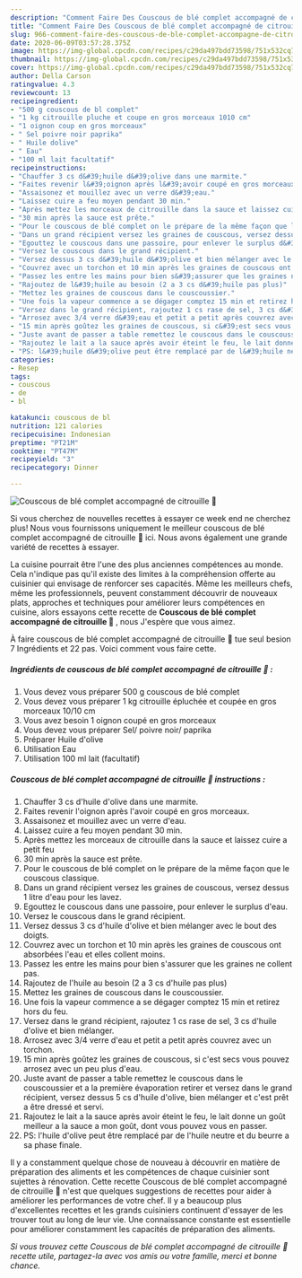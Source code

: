 ```yaml
---
description: "Comment Faire Des Couscous de blé complet accompagné de citrouille 🍁"
title: "Comment Faire Des Couscous de blé complet accompagné de citrouille 🍁"
slug: 966-comment-faire-des-couscous-de-ble-complet-accompagne-de-citrouille
date: 2020-06-09T03:57:28.375Z
image: https://img-global.cpcdn.com/recipes/c29da497bdd73598/751x532cq70/couscous-de-ble-complet-accompagne-de-citrouille-🍁-photo-principale-de-la-recette.jpg
thumbnail: https://img-global.cpcdn.com/recipes/c29da497bdd73598/751x532cq70/couscous-de-ble-complet-accompagne-de-citrouille-🍁-photo-principale-de-la-recette.jpg
cover: https://img-global.cpcdn.com/recipes/c29da497bdd73598/751x532cq70/couscous-de-ble-complet-accompagne-de-citrouille-🍁-photo-principale-de-la-recette.jpg
author: Della Carson
ratingvalue: 4.3
reviewcount: 13
recipeingredient:
- "500 g couscous de bl complet"
- "1 kg citrouille pluche et coupe en gros morceaux 1010 cm"
- "1 oignon coup en gros morceaux"
- " Sel poivre noir paprika"
- " Huile dolive"
- " Eau"
- "100 ml lait facultatif"
recipeinstructions:
- "Chauffer 3 cs d&#39;huile d&#39;olive dans une marmite."
- "Faites revenir l&#39;oignon après l&#39;avoir coupé en gros morceaux."
- "Assaisonez et mouillez avec un verre d&#39;eau."
- "Laissez cuire a feu moyen pendant 30 min."
- "Après mettez les morceaux de citrouille dans la sauce et laissez cuire a petit feu"
- "30 min après la sauce est prête."
- "Pour le couscous de blé complet on le prépare de la même façon que le couscous classique."
- "Dans un grand récipient versez les graines de couscous, versez dessus 1 litre d&#39;eau pour les lavez."
- "Egouttez le couscous dans une passoire, pour enlever le surplus d&#39;eau."
- "Versez le couscous dans le grand récipient."
- "Versez dessus 3 cs d&#39;huile d&#39;olive et bien mélanger avec le bout des doigts."
- "Couvrez avec un torchon et 10 min après les graines de couscous ont absorbées l&#39;eau et elles collent moins."
- "Passez les entre les mains pour bien s&#39;assurer que les graines ne collent pas."
- "Rajoutez de l&#39;huile au besoin (2 a 3 cs d&#39;huile pas plus)"
- "Mettez les graines de couscous dans le couscoussier."
- "Une fois la vapeur commence a se dégager comptez 15 min et retirez hors du feu."
- "Versez dans le grand récipient, rajoutez 1 cs rase de sel, 3 cs d&#39;huile d&#39;olive et bien mélanger."
- "Arrosez avec 3/4 verre d&#39;eau et petit a petit après couvrez avec un torchon."
- "15 min après goûtez les graines de couscous, si c&#39;est secs vous pouvez arrosez avec un peu plus d&#39;eau."
- "Juste avant de passer a table remettez le couscous dans le couscoussier et a la première évaporation retirer et versez dans le grand récipient, versez dessus 5 cs d&#39;huile d&#39;olive, bien mélanger et c&#39;est prêt a être dressé et servi."
- "Rajoutez le lait a la sauce après avoir éteint le feu, le lait donne un goût meilleur a la sauce a mon goût, dont vous pouvez vous en passer."
- "PS: l&#39;huile d&#39;olive peut être remplacé par de l&#39;huile neutre et du beurre a sa phase finale."
categories:
- Resep
tags:
- couscous
- de
- bl

katakunci: couscous de bl 
nutrition: 121 calories
recipecuisine: Indonesian
preptime: "PT21M"
cooktime: "PT47M"
recipeyield: "3"
recipecategory: Dinner

---
```



![Couscous de blé complet accompagné de citrouille 🍁](https://img-global.cpcdn.com/recipes/c29da497bdd73598/751x532cq70/couscous-de-ble-complet-accompagne-de-citrouille-🍁-photo-principale-de-la-recette.jpg)

Si vous cherchez de nouvelles recettes à essayer ce week end ne cherchez plus! Nous vous fournissons uniquement le meilleur couscous de blé complet accompagné de citrouille 🍁 ici. Nous avons également une grande variété de recettes à essayer.

La cuisine pourrait être l'une des plus anciennes compétences au monde. Cela n'indique pas qu'il existe des limites à la compréhension offerte au cuisinier qui envisage de renforcer ses capacités. Même les meilleurs chefs, même les professionnels, peuvent constamment découvrir de nouveaux plats, approches et techniques pour améliorer leurs compétences en cuisine, alors essayons cette recette de <strong> Couscous de blé complet accompagné de citrouille 🍁 </strong>, nous J'espère que vous aimez.

<!--inarticleads1-->

À faire couscous de blé complet accompagné de citrouille 🍁 tue seul besion 7 Ingrédients et 22 pas. Voici comment vous faire cette.

##### Ingrédients de couscous de blé complet accompagné de citrouille 🍁 :

1. Vous devez vous préparer 500 g couscous de blé complet
1. Vous devez vous préparer 1 kg citrouille épluchée et coupée en gros morceaux 10/10 cm
1. Vous avez besoin 1 oignon coupé en gros morceaux
1. Vous devez vous préparer  Sel/ poivre noir/ paprika
1. Préparer  Huile d&#39;olive
1. Utilisation  Eau
1. Utilisation 100 ml lait (facultatif)




<!--inarticleads2-->

##### Couscous de blé complet accompagné de citrouille 🍁 instructions :

1. Chauffer 3 cs d&#39;huile d&#39;olive dans une marmite.
1. Faites revenir l&#39;oignon après l&#39;avoir coupé en gros morceaux.
1. Assaisonez et mouillez avec un verre d&#39;eau.
1. Laissez cuire a feu moyen pendant 30 min.
1. Après mettez les morceaux de citrouille dans la sauce et laissez cuire a petit feu
1. 30 min après la sauce est prête.
1. Pour le couscous de blé complet on le prépare de la même façon que le couscous classique.
1. Dans un grand récipient versez les graines de couscous, versez dessus 1 litre d&#39;eau pour les lavez.
1. Egouttez le couscous dans une passoire, pour enlever le surplus d&#39;eau.
1. Versez le couscous dans le grand récipient.
1. Versez dessus 3 cs d&#39;huile d&#39;olive et bien mélanger avec le bout des doigts.
1. Couvrez avec un torchon et 10 min après les graines de couscous ont absorbées l&#39;eau et elles collent moins.
1. Passez les entre les mains pour bien s&#39;assurer que les graines ne collent pas.
1. Rajoutez de l&#39;huile au besoin (2 a 3 cs d&#39;huile pas plus)
1. Mettez les graines de couscous dans le couscoussier.
1. Une fois la vapeur commence a se dégager comptez 15 min et retirez hors du feu.
1. Versez dans le grand récipient, rajoutez 1 cs rase de sel, 3 cs d&#39;huile d&#39;olive et bien mélanger.
1. Arrosez avec 3/4 verre d&#39;eau et petit a petit après couvrez avec un torchon.
1. 15 min après goûtez les graines de couscous, si c&#39;est secs vous pouvez arrosez avec un peu plus d&#39;eau.
1. Juste avant de passer a table remettez le couscous dans le couscoussier et a la première évaporation retirer et versez dans le grand récipient, versez dessus 5 cs d&#39;huile d&#39;olive, bien mélanger et c&#39;est prêt a être dressé et servi.
1. Rajoutez le lait a la sauce après avoir éteint le feu, le lait donne un goût meilleur a la sauce a mon goût, dont vous pouvez vous en passer.
1. PS: l&#39;huile d&#39;olive peut être remplacé par de l&#39;huile neutre et du beurre a sa phase finale.




<!--inarticleads1-->

<p>
Il y a constamment quelque chose de nouveau à découvrir en matière de préparation des aliments et les compétences de chaque cuisinier sont sujettes à rénovation. Cette recette Couscous de blé complet accompagné de citrouille 🍁 n'est que quelques suggestions de recettes pour aider à améliorer les performances de votre chef. Il y a beaucoup plus d'excellentes recettes et les grands cuisiniers continuent d'essayer de les trouver tout au long de leur vie. Une connaissance constante est essentielle pour améliorer constamment les capacités de préparation des aliments.
</p>

<p>
<i>Si vous trouvez cette Couscous de blé complet accompagné de citrouille 🍁 recette utile, partagez-la avec vos amis ou votre famille, merci et bonne chance.</i>
</p>
